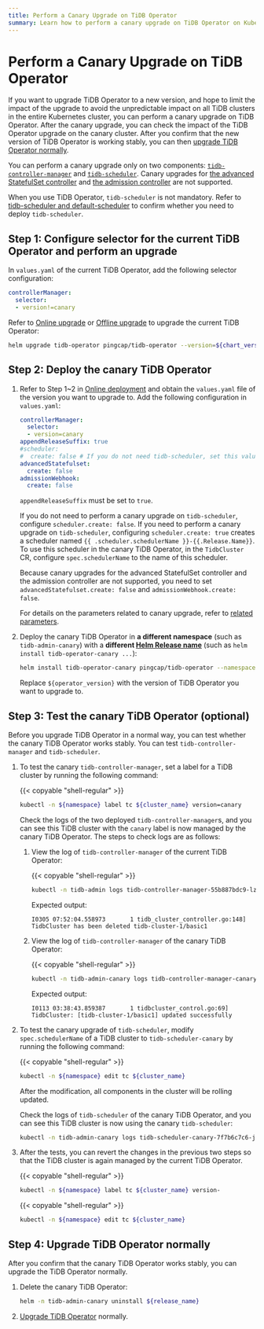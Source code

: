 ```yaml
---
title: Perform a Canary Upgrade on TiDB Operator
summary: Learn how to perform a canary upgrade on TiDB Operator on Kubernetes. Canary upgrade avoids the unpredictable impact of a TiDB Operator upgrade on all TiDB clusters in the entire Kubernetes cluster.
---
```


# Perform a Canary Upgrade on TiDB Operator

If you want to upgrade TiDB Operator to a new version, and hope to limit the impact of the upgrade to avoid the unpredictable impact on all TiDB clusters in the entire Kubernetes cluster, you can perform a canary upgrade on TiDB Operator. After the canary upgrade, you can check the impact of the TiDB Operator upgrade on the canary cluster. After you confirm that the new version of TiDB Operator is working stably, you can then [upgrade TiDB Operator normally](upgrade-tidb-operator.md).

You can perform a canary upgrade only on two components: [`tidb-controller-manager`](architecture.md) and [`tidb-scheduler`](tidb-scheduler.md). Canary upgrades for [the advanced StatefulSet controller](advanced-statefulset.md) and [the admission controller](enable-admission-webhook.md) are not supported.

When you use TiDB Operator, `tidb-scheduler` is not mandatory. Refer to [tidb-scheduler and default-scheduler](tidb-scheduler.md#tidb-scheduler-and-default-scheduler) to confirm whether you need to deploy `tidb-scheduler`.

## Step 1: Configure selector for the current TiDB Operator and perform an upgrade

In `values.yaml` of the current TiDB Operator, add the following selector configuration:

```yaml
controllerManager:
  selector:
  - version!=canary
```

Refer to [Online upgrade](upgrade-tidb-operator.md#online-upgrade) or [Offline upgrade](upgrade-tidb-operator.md#offline-upgrade) to upgrade the current TiDB Operator:

```bash
helm upgrade tidb-operator pingcap/tidb-operator --version=${chart_version} -f ${HOME}/tidb-operator/values-tidb-operator.yaml
```

## Step 2: Deploy the canary TiDB Operator

1. Refer to Step 1~2 in [Online deployment](deploy-tidb-operator.md#online-deployment) and obtain the `values.yaml` file of the version you want to upgrade to. Add the following configuration in `values.yaml`:

    ```yaml
    controllerManager:
      selector:
      - version=canary
    appendReleaseSuffix: true
    #scheduler:
    #  create: false # If you do not need tidb-scheduler, set this value to false.
    advancedStatefulset:
      create: false
    admissionWebhook:
      create: false
    ```

    `appendReleaseSuffix` must be set to `true`.

    If you do not need to perform a canary upgrade on `tidb-scheduler`, configure `scheduler.create: false`. If you need to perform a canary upgrade on `tidb-scheduler`, configuring `scheduler.create: true` creates a scheduler named `{{ .scheduler.schedulerName }}-{{.Release.Name}}`. To use this scheduler in the canary TiDB Operator, in the `TidbCluster` CR, configure `spec.schedulerName` to the name of this scheduler.

    Because canary upgrades for the advanced StatefulSet controller and the admission controller are not supported, you need to set `advancedStatefulset.create: false` and `admissionWebhook.create: false`.

    For details on the parameters related to canary upgrade, refer to [related parameters](deploy-multiple-tidb-operator.md#related-parameters).

2. Deploy the canary TiDB Operator in **a different namespace** (such as `tidb-admin-canary`) with a **different [Helm Release name](https://helm.sh/docs/intro/using_helm/#three-big-concepts)** (such as `helm install tidb-operator-canary ...`):

    ```bash
    helm install tidb-operator-canary pingcap/tidb-operator --namespace=tidb-admin-canary --version=${operator_version} -f ${HOME}/tidb-operator/${operator_version}/values-tidb-operator.yaml
    ```

    Replace `${operator_version}` with the version of TiDB Operator you want to upgrade to.

## Step 3: Test the canary TiDB Operator (optional)

Before you upgrade TiDB Operator in a normal way, you can test whether the canary TiDB Operator works stably. You can test `tidb-controller-manager` and `tidb-scheduler`.

1. To test the canary `tidb-controller-manager`, set a label for a TiDB cluster by running the following command:

    {{< copyable "shell-regular" >}}

    ```bash
    kubectl -n ${namespace} label tc ${cluster_name} version=canary
    ```

    Check the logs of the two deployed `tidb-controller-manager`s, and you can see this TiDB cluster with the `canary` label is now managed by the canary TiDB Operator. The steps to check logs are as follows:

    1. View the log of `tidb-controller-manager` of the current TiDB Operator:

        {{< copyable "shell-regular" >}}

        ```bash
        kubectl -n tidb-admin logs tidb-controller-manager-55b887bdc9-lzdwv
        ```

        Expected output:

        ```
        I0305 07:52:04.558973       1 tidb_cluster_controller.go:148] TidbCluster has been deleted tidb-cluster-1/basic1
        ```

    2. View the log of `tidb-controller-manager` of the canary TiDB Operator:

        {{< copyable "shell-regular" >}}

        ```bash
        kubectl -n tidb-admin-canary logs tidb-controller-manager-canary-6dcb9bdd95-qf4qr
        ```

        Expected output:

        ```
        I0113 03:38:43.859387       1 tidbcluster_control.go:69] TidbCluster: [tidb-cluster-1/basic1] updated successfully
        ```

2. To test the canary upgrade of `tidb-scheduler`, modify `spec.schedulerName` of a TiDB cluster to `tidb-scheduler-canary` by running the following command:

    {{< copyable "shell-regular" >}}

    ```bash
    kubectl -n ${namespace} edit tc ${cluster_name}
    ```

    After the modification, all components in the cluster will be rolling updated.

    Check the logs of `tidb-scheduler` of the canary TiDB Operator, and you can see this TiDB cluster is now using the canary `tidb-scheduler`:

    ```bash
    kubectl -n tidb-admin-canary logs tidb-scheduler-canary-7f7b6c7c6-j5p2j -c tidb-scheduler
    ```

3. After the tests, you can revert the changes in the previous two steps so that the TiDB cluster is again managed by the current TiDB Operator.

    {{< copyable "shell-regular" >}}

    ```bash
    kubectl -n ${namespace} label tc ${cluster_name} version-
    ```

    {{< copyable "shell-regular" >}}

    ```bash
    kubectl -n ${namespace} edit tc ${cluster_name}
    ```

## Step 4: Upgrade TiDB Operator normally

After you confirm that the canary TiDB Operator works stably, you can upgrade the TiDB Operator normally.

1. Delete the canary TiDB Operator:

    ```bash
    helm -n tidb-admin-canary uninstall ${release_name}
    ```

2. [Upgrade TiDB Operator](upgrade-tidb-operator.md) normally.

